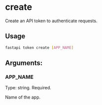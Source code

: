 # create

Create an API token to authenticate requests.

## Usage

```bash
fastapi token create [APP_NAME]
```

## Arguments:

### APP_NAME

Type: string. Required.

Name of the app.
